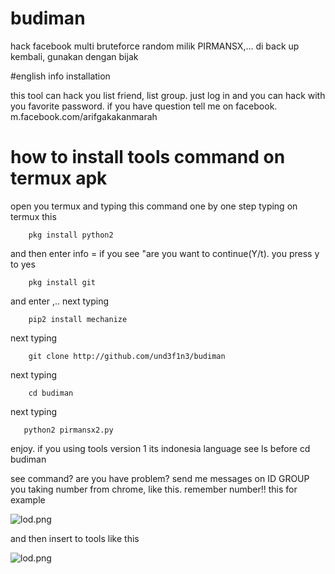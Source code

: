 # budiman
hack facebook multi bruteforce random milik PIRMANSX,... di back up kembali, gunakan dengan bijak

 #english info installation
 
 this tool can hack you list friend, list group. just log in and you can hack with you favorite
 password. if you have question tell me on facebook. m.facebook.com/arifgakakanmarah
 
 # how to install tools command on termux apk
 open you termux and typing this command one by one step
 typing on termux this 
 
        pkg install python2

and then enter
info = if you see "are you want to continue(Y/t). you press y to yes

        pkg install git

and enter ,.. next typing

        pip2 install mechanize

next typing

        git clone http://github.com/und3f1n3/budiman

next typing

        cd budiman

next typing 

       python2 pirmansx2.py

enjoy. if you using tools version 1 its indonesia language
see ls before cd budiman


see command? are you have problem? send me messages
on ID GROUP you taking number from chrome, like this. remember number!!
this for example

<img src="/und3f1n3/budiman/blob/master/lod.png?" alt="lod.png">

and then insert to tools like this

<img src="/und3f1n3/budiman/blob/master/lod.png?" alt="lod.png">
